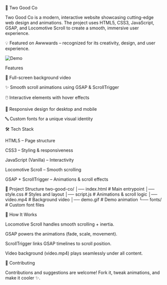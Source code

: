 🌌 Two Good Co

Two Good Co is a modern, interactive website showcasing cutting-edge web design and animations. The project uses HTML5, CSS3, JavaScript, GSAP, and Locomotive Scroll to create a smooth, immersive user experience.

💡 Featured on Awwwards – recognized for its creativity, design, and user experience.

![Demo](demo.gif)

Features

🎥 Full-screen background video

✨ Smooth scroll animations using GSAP & ScrollTrigger

🖱️ Interactive elements with hover effects

📱 Responsive design for desktop and mobile

🔤 Custom fonts for a unique visual identity

🛠️ Tech Stack

HTML5 – Page structure

CSS3 – Styling & responsiveness

JavaScript (Vanilla) – Interactivity

Locomotive Scroll – Smooth scrolling

GSAP + ScrollTrigger – Animations & scroll effects

📂 Project Structure
two-good-co/
│── index.html       # Main entrypoint
│── style.css        # Styles and layout
│── script.js        # Animations & scroll logic
│── video.mp4        # Background video
│── demo.gif         # Demo animation
└── fonts/           # Custom font files



🚀 How It Works

Locomotive Scroll handles smooth scrolling + inertia.

GSAP powers the animations (fade, scale, movement).

ScrollTrigger links GSAP timelines to scroll position.

Video background (video.mp4) plays seamlessly under all content.

🤝 Contributing

Contributions and suggestions are welcome! Fork it, tweak animations, and make it cooler ✨.


